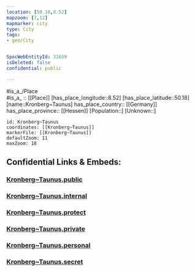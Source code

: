 ```yaml
---
location: [50.18,8.52] 
mapzoom: [7,12] 
mapmarker: city 
type: City
tags:
- geo/City


SpocWebEntityId: 31659
isDeleted: false
confidential: public

---
```

#is_a_/Place  
#is_a_ :: [[Place]] 
[has_place_longitude::8.52] 
[has_place_latitude::50.18] 
[name::Kronberg~Taunus] 
has_place_country:: [[Germany]]  
has_place_province:: [[Hessen]] 
[Population::] 
[Unknown::] 


```leaflet
id: Kronberg~Taunus
coordinates: [[Kronberg~Taunus]] 
markerFile: [[Kronberg~Taunus]] 
defaultZoom: 11 
maxZoom: 18
```


## Confidential Links & Embeds: 

### [Kronberg~Taunus.public](/_public/\Earth\Continent\Europe\Europe~Central\Germany\Germany~West\Hessen\counties~Hessen\Hochtaunuskreis\cities~HochtaunuskreisKronberg~Taunus.public.md) 

### [Kronberg~Taunus.internal](/_internal/\Earth\Continent\Europe\Europe~Central\Germany\Germany~West\Hessen\counties~Hessen\Hochtaunuskreis\cities~HochtaunuskreisKronberg~Taunus.internal.md) 

### [Kronberg~Taunus.protect](/_protect/\Earth\Continent\Europe\Europe~Central\Germany\Germany~West\Hessen\counties~Hessen\Hochtaunuskreis\cities~HochtaunuskreisKronberg~Taunus.protect.md) 

### [Kronberg~Taunus.private](/_private/\Earth\Continent\Europe\Europe~Central\Germany\Germany~West\Hessen\counties~Hessen\Hochtaunuskreis\cities~HochtaunuskreisKronberg~Taunus.private.md) 

### [Kronberg~Taunus.personal](/_personal/\Earth\Continent\Europe\Europe~Central\Germany\Germany~West\Hessen\counties~Hessen\Hochtaunuskreis\cities~HochtaunuskreisKronberg~Taunus.personal.md) 

### [Kronberg~Taunus.secret](/_secret/\Earth\Continent\Europe\Europe~Central\Germany\Germany~West\Hessen\counties~Hessen\Hochtaunuskreis\cities~HochtaunuskreisKronberg~Taunus.secret.md)

